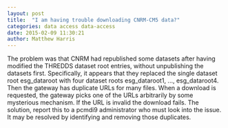 ```yaml
---
layout: post
title:  "I am having trouble downloading CNRM-CM5 data?"
categories: data access data-access 
date: 2015-02-09 11:30:21
author: Matthew Harris
---
```


The problem was that CNRM had republished some datasets after having modified the THREDDS dataset root entries, without unpublishing the datasets first. Specifically, it appears that they replaced the single dataset root esg_dataroot with four dataset roots esg_dataroot1, ..., esg_dataroot4. Then the gateway has duplicate URLs for many files. When a download is requested, the gateway picks one of the URLs arbitrarily by some mysterious mechanism. If the URL is invalid the download fails. The solution, report this to a pcmdi9 administrator who must look into the issue. It may be resolved by identifying and removing those duplicates.
